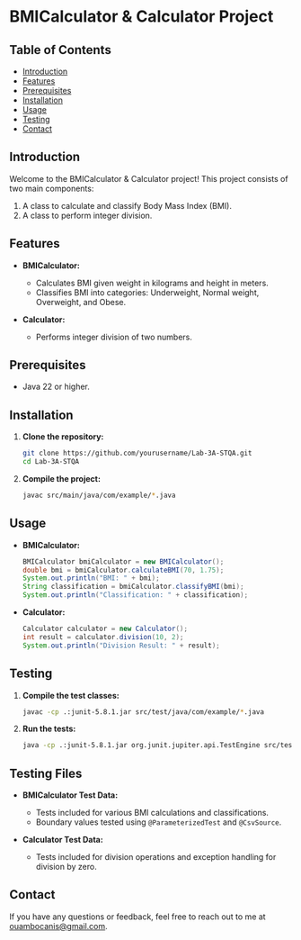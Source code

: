 # BMICalculator & Calculator Project

## Table of Contents
- [Introduction](#introduction)
- [Features](#features)
- [Prerequisites](#prerequisites)
- [Installation](#installation)
- [Usage](#usage)
- [Testing](#testing)
- [Contact](#contact)

## Introduction
Welcome to the BMICalculator & Calculator project! This project consists of two main components:
1. A class to calculate and classify Body Mass Index (BMI).
2. A class to perform integer division.

## Features
- **BMICalculator:**
  - Calculates BMI given weight in kilograms and height in meters.
  - Classifies BMI into categories: Underweight, Normal weight, Overweight, and Obese.

- **Calculator:**
  - Performs integer division of two numbers.

## Prerequisites
- Java 22 or higher.

## Installation
1. **Clone the repository:**
    ```sh
    git clone https://github.com/yourusername/Lab-3A-STQA.git
    cd Lab-3A-STQA
    ```


2. **Compile the project:**
    ```sh
    javac src/main/java/com/example/*.java
    ```

## Usage
- **BMICalculator:**
    ```java
    BMICalculator bmiCalculator = new BMICalculator();
    double bmi = bmiCalculator.calculateBMI(70, 1.75);
    System.out.println("BMI: " + bmi);
    String classification = bmiCalculator.classifyBMI(bmi);
    System.out.println("Classification: " + classification);
    ```

- **Calculator:**
    ```java
    Calculator calculator = new Calculator();
    int result = calculator.division(10, 2);
    System.out.println("Division Result: " + result);
    ```

## Testing
1. **Compile the test classes:**
    ```sh
    javac -cp .:junit-5.8.1.jar src/test/java/com/example/*.java
    ```

2. **Run the tests:**
    ```sh
    java -cp .:junit-5.8.1.jar org.junit.jupiter.api.TestEngine src/test/java/com/example/*.java
    ```

## Testing Files
- **BMICalculator Test Data:**
    - Tests included for various BMI calculations and classifications.
    - Boundary values tested using `@ParameterizedTest` and `@CsvSource`.

- **Calculator Test Data:**
    - Tests included for division operations and exception handling for division by zero.

## Contact
If you have any questions or feedback, feel free to reach out to me at ouambocanis@gmail.com.
